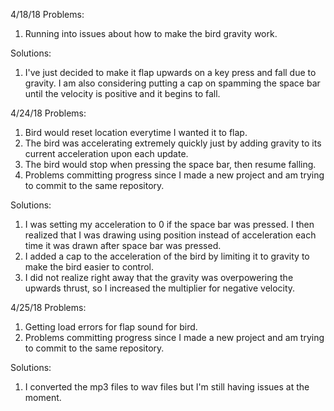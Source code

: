 4/18/18
Problems:
1) Running into issues about how to make the bird gravity work.

Solutions:
1) I've just decided to make it flap upwards on a key press and fall due to gravity.
I am also considering putting a cap on spamming the space bar until the velocity is positive and it begins to fall.

4/24/18
Problems:
1) Bird would reset location everytime I wanted it to flap.
2) The bird was accelerating extremely quickly just by adding gravity to its current acceleration upon each update.
3) The bird would stop when pressing the space bar, then resume falling.
4) Problems committing progress since I made a new project and am trying to commit to the same repository.

Solutions:
1) I was setting my acceleration to 0 if the space bar was pressed. I then realized that I was drawing using position instead of acceleration each time it was drawn after space bar was pressed.
2) I added a cap to the acceleration of the bird by limiting it to gravity to make the bird easier to control.
3) I did not realize right away that the gravity was overpowering the upwards thrust, so I increased the multiplier for negative velocity.

4/25/18
Problems:
1) Getting load errors for flap sound for bird.
2) Problems committing progress since I made a new project and am trying to commit to the same repository.

Solutions:
1) I converted the mp3 files to wav files but I'm still having issues at the moment.
